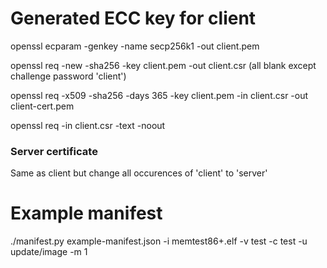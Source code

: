 # Generated ECC key for client

openssl ecparam -genkey -name secp256k1 -out client.pem

openssl req -new -sha256 -key client.pem -out client.csr (all blank except challenge password 'client')

openssl req -x509 -sha256 -days 365 -key client.pem -in client.csr -out client-cert.pem

openssl req -in client.csr -text -noout

### Server certificate

Same as client but change all occurences of 'client' to 'server'

# Example manifest

./manifest.py example-manifest.json -i memtest86+.elf -v test -c test -u update/image -m 1